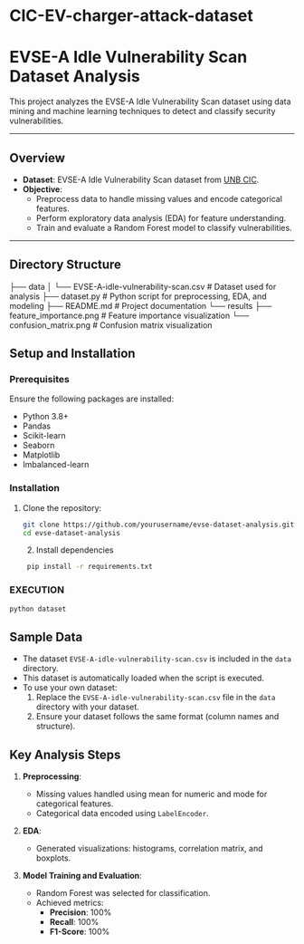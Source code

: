 # CIC-EV-charger-attack-dataset
# EVSE-A Idle Vulnerability Scan Dataset Analysis

This project analyzes the EVSE-A Idle Vulnerability Scan dataset using data mining and machine learning techniques to detect and classify security vulnerabilities.

---

## **Overview**
- **Dataset**: EVSE-A Idle Vulnerability Scan dataset from [UNB CIC](https://www.unb.ca/cic/datasets/evse-dataset-2024.html).
- **Objective**:
  - Preprocess data to handle missing values and encode categorical features.
  - Perform exploratory data analysis (EDA) for feature understanding.
  - Train and evaluate a Random Forest model to classify vulnerabilities.

---

## **Directory Structure**
├── data │ 
  └── EVSE-A-idle-vulnerability-scan.csv # Dataset used for analysis
├── dataset.py # Python script for preprocessing, EDA, and modeling 
├── README.md # Project documentation 
  └── results 
├── feature_importance.png # Feature importance visualization
  └── confusion_matrix.png # Confusion matrix visualization





## **Setup and Installation**
### **Prerequisites**
Ensure the following packages are installed:
- Python 3.8+
- Pandas
- Scikit-learn
- Seaborn
- Matplotlib
- Imbalanced-learn

### **Installation**
1. Clone the repository:
   ```bash
   git clone https://github.com/yourusername/evse-dataset-analysis.git
   cd evse-dataset-analysis
   ````
   2. Install dependencies
   ````bash
    pip install -r requirements.txt


### **EXECUTION**
   ```bash
   python dataset
````

## **Sample Data**
- The dataset `EVSE-A-idle-vulnerability-scan.csv` is included in the `data` directory.
- This dataset is automatically loaded when the script is executed.
- To use your own dataset:
  1. Replace the `EVSE-A-idle-vulnerability-scan.csv` file in the `data` directory with your dataset.
  2. Ensure your dataset follows the same format (column names and structure).




## Key Analysis Steps
1. **Preprocessing**:
   - Missing values handled using mean for numeric and mode for categorical features.
   - Categorical data encoded using `LabelEncoder`.

2. **EDA**:
   - Generated visualizations: histograms, correlation matrix, and boxplots.

3. **Model Training and Evaluation**:
   - Random Forest was selected for classification.
   - Achieved metrics:
     - **Precision**: 100%
     - **Recall**: 100%
     - **F1-Score**: 100%

